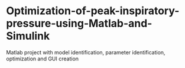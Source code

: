 # Optimization-of-peak-inspiratory-pressure-using-Matlab-and-Simulink
Matlab project with model identification, parameter identification, optimization and GUI creation
